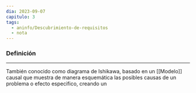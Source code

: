 ```yaml
---
dia: 2023-09-07
capitulo: 3
tags:
  - aninfo/Descubrimiento-de-requisitos
  - nota
---
```

### Definición
---
También conocido como diagrama de Ishikawa, basado en un [[Modelo]] causal que muestra de manera esquemática las posibles causas de un problema o efecto especifico, creando un 